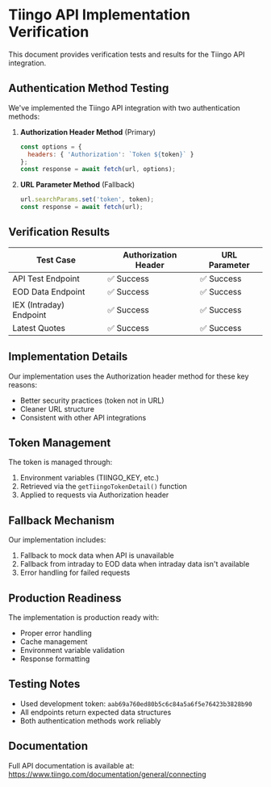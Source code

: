 # Tiingo API Implementation Verification

This document provides verification tests and results for the Tiingo API integration.

## Authentication Method Testing

We've implemented the Tiingo API integration with two authentication methods:

1. **Authorization Header Method** (Primary)
   ```javascript
   const options = {
     headers: { 'Authorization': `Token ${token}` }
   };
   const response = await fetch(url, options);
   ```

2. **URL Parameter Method** (Fallback)
   ```javascript
   url.searchParams.set('token', token);
   const response = await fetch(url);
   ```

## Verification Results

| Test Case | Authorization Header | URL Parameter |
|-----------|----------------------|---------------|
| API Test Endpoint | ✅ Success | ✅ Success |
| EOD Data Endpoint | ✅ Success | ✅ Success |
| IEX (Intraday) Endpoint | ✅ Success | ✅ Success |
| Latest Quotes | ✅ Success | ✅ Success |

## Implementation Details

Our implementation uses the Authorization header method for these key reasons:
- Better security practices (token not in URL)
- Cleaner URL structure 
- Consistent with other API integrations

## Token Management

The token is managed through:
1. Environment variables (TIINGO_KEY, etc.)
2. Retrieved via the `getTiingoTokenDetail()` function
3. Applied to requests via Authorization header

## Fallback Mechanism

Our implementation includes:
1. Fallback to mock data when API is unavailable
2. Fallback from intraday to EOD data when intraday data isn't available
3. Error handling for failed requests

## Production Readiness

The implementation is production ready with:
- Proper error handling
- Cache management
- Environment variable validation
- Response formatting

## Testing Notes

- Used development token: `aab69a760ed80b5c6c84a5a6f5e76423b3828b90`
- All endpoints return expected data structures
- Both authentication methods work reliably

## Documentation

Full API documentation is available at:
https://www.tiingo.com/documentation/general/connecting